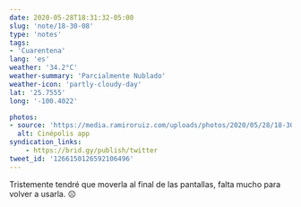 ```yaml
---
date: 2020-05-28T18:31:32-05:00
slug: 'note/18-30-08'
type: 'notes'
tags:
- 'Cuarentena'
lang: 'es'
weather: '34.2°C'
weather-summary: 'Parcialmente Nublado'
weather-icon: 'partly-cloudy-day'
lat: '25.7555'
long: '-100.4022'

photos:
- source: 'https://media.ramiroruiz.com/uploads/photos/2020/05/28/18-30-08/cinépolis-app.png'
  alt: Cinépolis app
syndication_links:
    - https://brid.gy/publish/twitter
tweet_id: '1266150126592106496'
---
```

Tristemente tendré que moverla al final de las pantallas, falta mucho para volver a usarla. ☹️  